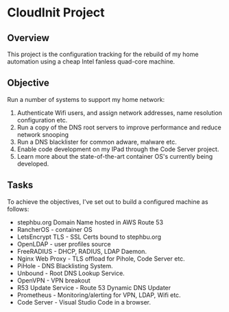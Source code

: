 # CloudInit Project

## Overview
This project is the configuration tracking for the rebuild of my home automation using a cheap Intel fanless quad-core machine.

## Objective

Run a number of systems to support my home network:
1) Authenticate Wifi users, and assign network addresses, name resolution configuration etc. 
2) Run a copy of the DNS root servers to improve performance and reduce network snooping
3) Run a DNS blacklister for common adware, malware etc.
4) Enable code development on my IPad through the Code Server project.
5) Learn more about the state-of-the-art container OS's currently being developed.

## Tasks

To achieve the objectives, I've set out to build a configured machine as follows:
- stephbu.org Domain Name hosted in AWS Route 53
- RancherOS - container OS
- LetsEncrypt TLS - SSL Certs bound to stephbu.org
- OpenLDAP - user profiles source
- FreeRADIUS - DHCP, RADIUS, LDAP Daemon.
- Nginx Web Proxy - TLS offload for Pihole, Code Server etc.
- PiHole - DNS Blacklisting System.
- Unbound - Root DNS Lookup Service.
- OpenVPN - VPN breakout
- R53 Update Service - Route 53 Dynamic DNS Updater
- Prometheus - Monitoring/alerting for VPN, LDAP, Wifi etc.
- Code Server - Visual Studio Code in a browser.